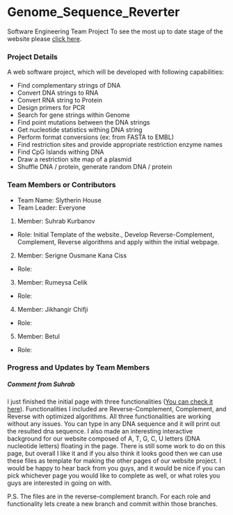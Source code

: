 # Genome_Sequence_Reverter
Software Engineering Team Project
To see the most up to date stage of the website please [click here](https://suhrabjan.github.io/Genome_Seq_Reverter/).

### Project Details
A web software project, which will be developed with following capabilities:
* Find complementary strings of DNA
* Convert DNA strings to RNA
* Convert RNA string to Protein 
* Design primers for PCR
* Search for gene strings within Genome
* Find point mutations between the DNA strings
* Get nucleotide statistics withing DNA string
* Perform format conversions (ex: from FASTA to EMBL)
* Find restriction sites and provide appropriate restriction enzyme names
* Find CpG Islands withing DNA
* Draw a restriction site map of a plasmid
* Shuffle DNA / protein, generate random DNA / protein



### Team Members or Contributors
* Team Name: Slytherin House
* Team Leader: Everyone

1. Member: Suhrab Kurbanov
 * Role: Initial Template of the website., Develop Reverse-Complement, Complement, Reverse algorithms and apply within the initial webpage.

2. Member: Serigne Ousmane Kana Ciss
 * Role:

3. Member: Rumeysa Celik
 * Role:

4. Member: Jikhangir Chifji
 * Role:

5. Member: Betul
 * Role:


### Progress and Updates by Team Members

##### Comment from Suhrab

I just finished the initial page with three functionalities ([You can check it here](https://suhrabjan.github.io/Genome_Seq_Reverter/)). Functionalities I included are Reverse-Complement, Complement, and Reverse with optimized algorithms. All three functionalities are working without any issues. You can type in any DNA sequence and it will print out the resulted dna sequence. I also made an interesting interactive background for our website composed of A, T, G, C, U letters (DNA nucleotide letters) floating in the page. There is still some work to do on this page, but overall I like it and if you also think it looks good then we can use these files as template for making the other pages of our website project. I would be happy to hear back from you guys, and it would be nice if you can pick whichever page you would like to complete as well, or what roles you guys are interested in going on with.

P.S. The files are in the reverse-complement branch. For each role and functionality lets create a new branch and commit within those branches.
